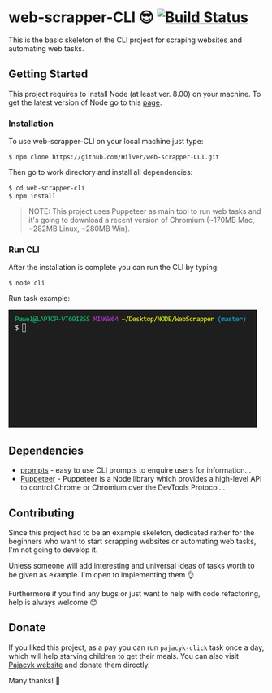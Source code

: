 # web-scrapper-CLI :sunglasses: [![Build Status](https://travis-ci.com/Hilver/web-scrapper-CLI.svg?token=4zszxMxi3d59NTKgjQtC&branch=master)](https://travis-ci.com/Hilver/web-scrapper-CLI)
This is the basic skeleton of the CLI project for scraping websites and automating web tasks.
## Getting Started
This project requires to install Node (at least ver. 8.00) on your machine. To get the latest version of Node go to this [page](https://nodejs.org/en/).
### Installation
To use web-scrapper-CLI on your local machine just type:
```
$ npm clone https://github.com/Hilver/web-scrapper-CLI.git
```
Then go to work directory and install all dependencies:
```
$ cd web-scrapper-cli
$ npm install
```
> NOTE: This project uses Puppeteer as main tool to run web tasks and it's going to download a recent version of Chromium (~170MB Mac, ~282MB Linux, ~280MB Win).

### Run CLI
After the installation is complete you can run the CLI by typing:
```
$ node cli
```
Run task example:

![](./media/run-task-example.gif)
## Dependencies
+ [prompts](https://www.npmjs.com/package/prompts) - easy to use CLI prompts to enquire users for information...
+ [Puppeteer](https://github.com/GoogleChrome/puppeteer) - Puppeteer is a Node library which provides a high-level API to control Chrome or Chromium over the DevTools Protocol...
## Contributing
Since this project had to be an example skeleton, dedicated rather for the beginners who want to start scrapping websites or automating web tasks, I'm not going to develop it.

Unless someone will add interesting and universal ideas of tasks worth to be given as example. I'm open to implementing them :ok_hand:

Furthermore if you find any bugs or just want to help with code refactoring, help is always welcome :blush:
## Donate
If you liked this project, as a pay you can run `pajacyk-click` task once a day, which will help starving children to get their meals. You can also visit [Pajacyk website](https://www.pajacyk.pl) and donate them directly.

Many thanks! :muscle:
